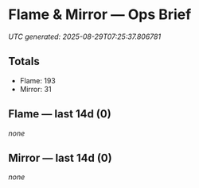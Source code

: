 # Flame & Mirror — Ops Brief
_UTC generated: 2025-08-29T07:25:37.806781_

## Totals
- Flame:  193
- Mirror: 31

## Flame — last 14d (0)
_none_

## Mirror — last 14d (0)
_none_